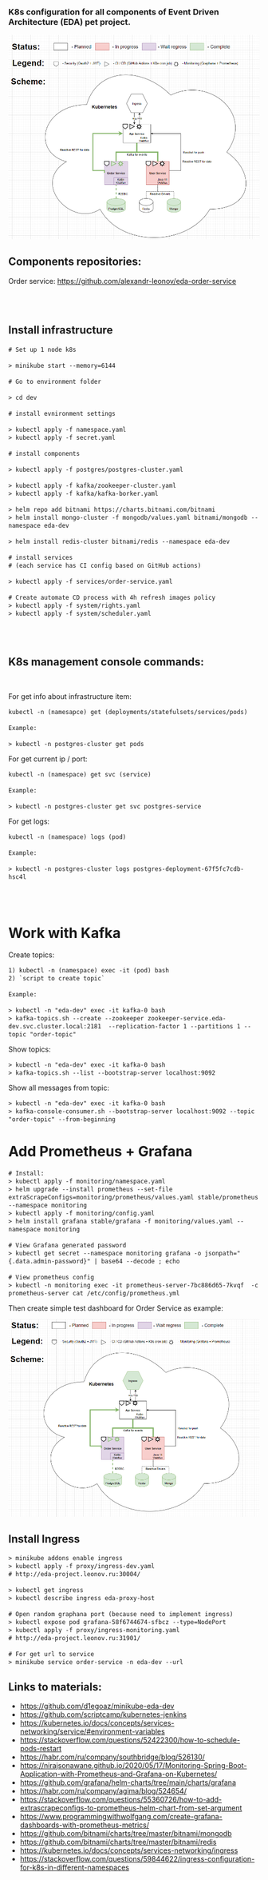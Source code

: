 ### K8s configuration for all components of Event Driven Architecture (EDA) pet project.

![](docs/all-schema.png)


## Components repositories:

Order service: https://github.com/alexandr-leonov/eda-order-service

<br>
<br>

## Install infrastructure

```
# Set up 1 node k8s

> minikube start --memory=6144

# Go to environment folder

> cd dev

# install evnironment settings

> kubectl apply -f namespace.yaml
> kubectl apply -f secret.yaml

# install components

> kubectl apply -f postgres/postgres-cluster.yaml

> kubectl apply -f kafka/zookeeper-cluster.yaml
> kubectl apply -f kafka/kafka-borker.yaml

> helm repo add bitnami https://charts.bitnami.com/bitnami
> helm install mongo-cluster -f mongodb/values.yaml bitnami/mongodb --namespace eda-dev

> helm install redis-cluster bitnami/redis --namespace eda-dev

# install services
# (each service has CI config based on GitHub actions)

> kubectl apply -f services/order-service.yaml

# Create automate CD process with 4h refresh images policy
> kubectl apply -f system/rights.yaml
> kubectl apply -f system/scheduler.yaml

```


<br/>
<br/>

## K8s management console commands:

<br>

For get info about infrastructure item: 
```
kubectl -n (namesapce) get (deployments/statefulsets/services/pods)

Example: 

> kubectl -n postgres-cluster get pods
```

For get current ip / port: 
```
kubectl -n (namespace) get svc (service)

Example: 

> kubectl -n postgres-cluster get svc postgres-service
```

For get logs: 
```
kubectl -n (namespace) logs (pod)

Example: 

> kubectl -n postgres-cluster logs postgres-deployment-67f5fc7cdb-hsc4l
```

<br/>
<br/>

# Work with Kafka
Create topics:
```
1) kubectl -n (namespace) exec -it (pod) bash
2) `script to create topic`

Example:

> kubectl -n "eda-dev" exec -it kafka-0 bash
> kafka-topics.sh --create --zookeeper zookeeper-service.eda-dev.svc.cluster.local:2181  --replication-factor 1 --partitions 1 --topic "order-topic"
```

Show topics:
```
> kubectl -n "eda-dev" exec -it kafka-0 bash
> kafka-topics.sh --list --bootstrap-server localhost:9092
```

Show all messages from topic:
```
> kubectl -n "eda-dev" exec -it kafka-0 bash
> kafka-console-consumer.sh --bootstrap-server localhost:9092 --topic "order-topic" --from-beginning
```

# Add Prometheus + Grafana
```
# Install:
> kubectl apply -f monitoring/namespace.yaml
> helm upgrade --install prometheus --set-file extraScrapeConfigs=monitoring/prometheus/values.yaml stable/prometheus --namespace monitoring
> kubectl apply -f monitoring/config.yaml
> helm install grafana stable/grafana -f monitoring/values.yaml --namespace monitoring

# View Grafana generated password
> kubectl get secret --namespace monitoring grafana -o jsonpath="{.data.admin-password}" | base64 --decode ; echo

# View prometheus config
> kubectl -n monitoring exec -it prometheus-server-7bc886d65-7kvqf  -c prometheus-server cat /etc/config/prometheus.yml

```

Then create simple test dashboard for Order Service as example:

![](docs/Grafana-test-dashboard.png)

## Install Ingress

```
> minikube addons enable ingress
> kubectl apply -f proxy/ingress-dev.yaml
# http://eda-project.leonov.ru:30004/

> kubectl get ingress
> kubectl describe ingress eda-proxy-host

# Open random graphana port (because need to implement ingress)
> kubectl expose pod grafana-58f6744674-sfbcz --type=NodePort
> kubectl apply -f proxy/ingress-monitoring.yaml
# http://eda-project.leonov.ru:31901/

# For get url to service
> minikube service order-service -n eda-dev --url

```

## Links to materials:
- https://github.com/d1egoaz/minikube-eda-dev
- https://github.com/scriptcamp/kubernetes-jenkins
- https://kubernetes.io/docs/concepts/services-networking/service/#environment-variables
- https://stackoverflow.com/questions/52422300/how-to-schedule-pods-restart
- https://habr.com/ru/company/southbridge/blog/526130/
- https://nirajsonawane.github.io/2020/05/17/Monitoring-Spring-Boot-Application-with-Prometheus-and-Grafana-on-Kubernetes/
- https://github.com/grafana/helm-charts/tree/main/charts/grafana
- https://habr.com/ru/company/agima/blog/524654/
- https://stackoverflow.com/questions/55360726/how-to-add-extrascrapeconfigs-to-prometheus-helm-chart-from-set-argument
- https://www.programmingwithwolfgang.com/create-grafana-dashboards-with-prometheus-metrics/
- https://github.com/bitnami/charts/tree/master/bitnami/mongodb
- https://github.com/bitnami/charts/tree/master/bitnami/redis
- https://kubernetes.io/docs/concepts/services-networking/ingress
- https://stackoverflow.com/questions/59844622/ingress-configuration-for-k8s-in-different-namespaces